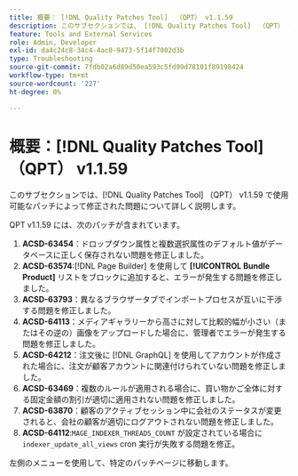 ```yaml
---
title: 概要： [!DNL Quality Patches Tool]  （QPT） v1.1.59
description: このサブセクションでは、 [!DNL Quality Patches Tool]  （QPT） v1.1.59 で使用可能なパッチによって修正された問題について詳しく説明します。
feature: Tools and External Services
role: Admin, Developer
exl-id: da4c24c8-34c4-4ac0-9473-5f14f7002d3b
type: Troubleshooting
source-git-commit: 7fdb02a6d89d50ea593c5fd99d78101f89198424
workflow-type: tm+mt
source-wordcount: '227'
ht-degree: 0%

---
```


# 概要：[!DNL Quality Patches Tool] （QPT） v1.1.59

このサブセクションでは、[!DNL Quality Patches Tool] （QPT） v1.1.59 で使用可能なパッチによって修正された問題について詳しく説明します。

QPT v1.1.59 には、次のパッチが含まれています。

1. **ACSD-63454**：ドロップダウン属性と複数選択属性のデフォルト値がデータベースに正しく保存されない問題を修正しました。
1. **ACSD-63574**:[!DNL Page Builder] を使用して **[!UICONTROL Bundle Product]** リストをブロックに追加すると、エラーが発生する問題を修正しました。
1. **ACSD-63793**：異なるブラウザータブでインポートプロセスが互いに干渉する問題を修正しました。
1. **ACSD-64113**：メディアギャラリーから高さに対して比較的幅が小さい（またはその逆の）画像をアップロードした場合に、管理者でエラーが発生する問題を修正しました。
1. **ACSD-64212**：注文後に [!DNL GraphQL] を使用してアカウントが作成された場合に、注文が顧客アカウントに関連付けられていない問題を修正しました。
1. **ACSD-63469**：複数のルールが適用される場合に、買い物かご全体に対する固定金額の割引が適切に適用されない問題を修正しました。
1. **ACSD-63870**：顧客のアクティブセッション中に会社のステータスが変更されると、会社の顧客が適切にログアウトされない問題を修正しました。
1. **ACSD-64112**:`MAGE_INDEXER_THREADS_COUNT` が設定されている場合に `indexer_update_all_views` cron 実行が失敗する問題を修正。

左側のメニューを使用して、特定のパッチページに移動します。
